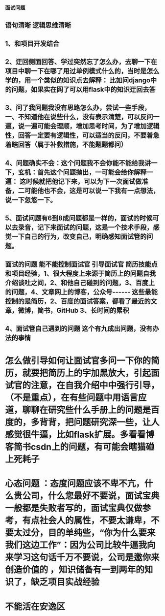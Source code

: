 ### 面试问题

## 语句清晰 逻辑思维清晰

## 1、和项目开发结合

## 2、迂回侧面回答、学过突然忘了怎么办，去聊一下在项目中聊一下在哪了用过单例模式什么的，当时是怎么学的，用一个类似的知识点去解释： 比如问django中的问题，如果实在网了可以用flask中的知识迂回去答

## 3、问了我问题我没有思路怎么办，尝试一些手段，一、不知道他在说些什么，没有表示清楚，可以反问一遍，说一遍可能会理顺，增加思考时间，为了增加逻辑性，回答一定要有逻辑性，可以适当的反问，不要着急着瞎回答（属于补救措施，不能题题都问）

## 4、问题确实不会：这个问题我不会你能不能给我讲一下，玄机：首先这个问题抛出，一可能会给你解释一遍： 这时候就把他记下来，可以为下一次面试做准备，二可能他也不会，这是可以说一下我有一点想法，说一下忽悠一下。

## 5、面试问题有6到8成问题都是一样的，面试的时候可以去录音，记下来面试的问题，这是一个技术手段，感觉一下自己的行为，改变自己，明确感知面试管的问题。

## 面试的问题  能不能控制面试官 引导面试官 简历技能点  和项目经验，1、很大程度上来源于简历上的问题自我介绍谈吐之间，2、和他自己碰到的问题，3、百度上的问题，4、文章网上的博客，公众号------  这些最能控制的是简历，2、百度的面试答案，都看了最近的文章，微博，简书，GitHub  3、长时间的累积

## 4、面试管自己遇到的问题 这个有九成出问题，没有办法的事情

# 怎么做引导如何让面试官多问一下你的简历，就要把简历上的字加黑放大，引起面试官的注意，在自我介绍中中强行引导，（不是重点），在有些问题中用语言应道，聊聊在研究些什么手册上的问题是百度的，多背背，把问题研究深一些，让人感觉很牛逼，比如flask扩展。多看看博客简书csdn上的问题，有可能会瞎猫碰上死耗子

# 心态问题   ：态度问题应该不卑不亢，什么贵公司，什么您最好不要说，面试宝典一般都是失败者写的，面试宝典仅做参考，有点社会人的属性，不要太谦卑，不要太过分，目的单纯些，“你为什么要来我们这边工作”：因为公司比较牛逼我向来学习这句话千万不要说，公司是邀你来创造价值的  ，知识储备有一到两年的知识了，缺乏项目实战经验

# 不能活在安逸区